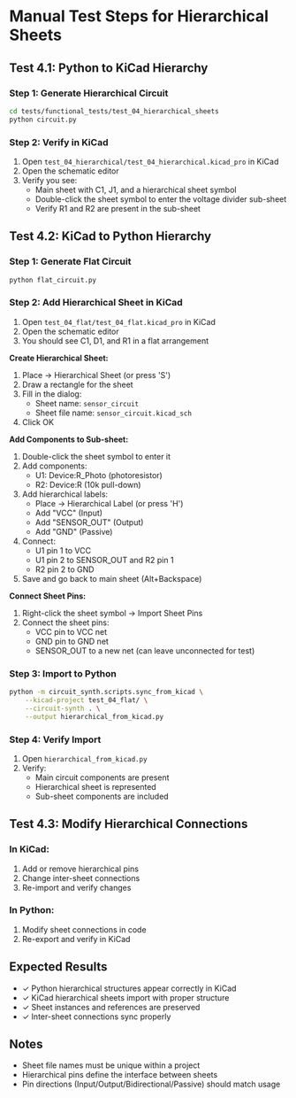 # Manual Test Steps for Hierarchical Sheets

## Test 4.1: Python to KiCad Hierarchy

### Step 1: Generate Hierarchical Circuit
```bash
cd tests/functional_tests/test_04_hierarchical_sheets
python circuit.py
```

### Step 2: Verify in KiCad
1. Open `test_04_hierarchical/test_04_hierarchical.kicad_pro` in KiCad
2. Open the schematic editor
3. Verify you see:
   - Main sheet with C1, J1, and a hierarchical sheet symbol
   - Double-click the sheet symbol to enter the voltage divider sub-sheet
   - Verify R1 and R2 are present in the sub-sheet

## Test 4.2: KiCad to Python Hierarchy

### Step 1: Generate Flat Circuit
```bash
python flat_circuit.py
```

### Step 2: Add Hierarchical Sheet in KiCad
1. Open `test_04_flat/test_04_flat.kicad_pro` in KiCad
2. Open the schematic editor
3. You should see C1, D1, and R1 in a flat arrangement

**Create Hierarchical Sheet:**
1. Place → Hierarchical Sheet (or press 'S')
2. Draw a rectangle for the sheet
3. Fill in the dialog:
   - Sheet name: `sensor_circuit`
   - Sheet file name: `sensor_circuit.kicad_sch`
4. Click OK

**Add Components to Sub-sheet:**
1. Double-click the sheet symbol to enter it
2. Add components:
   - U1: Device:R_Photo (photoresistor)
   - R2: Device:R (10k pull-down)
3. Add hierarchical labels:
   - Place → Hierarchical Label (or press 'H')
   - Add "VCC" (Input)
   - Add "SENSOR_OUT" (Output)
   - Add "GND" (Passive)
4. Connect:
   - U1 pin 1 to VCC
   - U1 pin 2 to SENSOR_OUT and R2 pin 1
   - R2 pin 2 to GND
5. Save and go back to main sheet (Alt+Backspace)

**Connect Sheet Pins:**
1. Right-click the sheet symbol → Import Sheet Pins
2. Connect the sheet pins:
   - VCC pin to VCC net
   - GND pin to GND net
   - SENSOR_OUT to a new net (can leave unconnected for test)

### Step 3: Import to Python
```bash
python -m circuit_synth.scripts.sync_from_kicad \
    --kicad-project test_04_flat/ \
    --circuit-synth . \
    --output hierarchical_from_kicad.py
```

### Step 4: Verify Import
1. Open `hierarchical_from_kicad.py`
2. Verify:
   - Main circuit components are present
   - Hierarchical sheet is represented
   - Sub-sheet components are included

## Test 4.3: Modify Hierarchical Connections

### In KiCad:
1. Add or remove hierarchical pins
2. Change inter-sheet connections
3. Re-import and verify changes

### In Python:
1. Modify sheet connections in code
2. Re-export and verify in KiCad

## Expected Results
- ✓ Python hierarchical structures appear correctly in KiCad
- ✓ KiCad hierarchical sheets import with proper structure
- ✓ Sheet instances and references are preserved
- ✓ Inter-sheet connections sync properly

## Notes
- Sheet file names must be unique within a project
- Hierarchical pins define the interface between sheets
- Pin directions (Input/Output/Bidirectional/Passive) should match usage